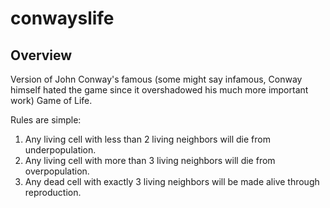 # conwayslife


## Overview

Version of John Conway's famous (some might say infamous, Conway himself hated the game since it overshadowed his much more important work) Game of Life.

Rules are simple:

1. Any living cell with less than 2 living neighbors will die from underpopulation.
2. Any living cell with more than 3 living neighbors will die from overpopulation.
3. Any dead cell with exactly 3 living neighbors will be made alive through reproduction.

